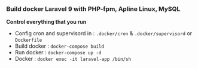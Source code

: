 ### Build docker Laravel 9 with PHP-fpm, Apline Linux, MySQL
**Control everything that you run**

* Config cron and supervisord in : `.docker/cron` & `.docker/supervisord` or `Dockerfile`
* Build docker : `docker-compose build`
* Run docker : `docker-compose up -d`
* Docker : `docker exec -it laravel-app /bin/sh`